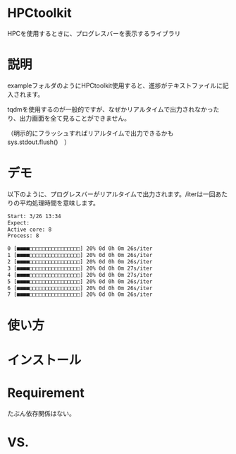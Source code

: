 # HPCtoolkit
HPCを使用するときに、プログレスバーを表示するライブラリ

# 説明
exampleフォルダのようにHPCtoolkit使用すると、進捗がテキストファイルに記入されます。

tqdmを使用するのが一般的ですが、なぜかリアルタイムで出力されなかったり、出力画面を全て見ることができません。

（明示的にフラッシュすればリアルタイムで出力できるかも　sys.stdout.flush()　）

# デモ
以下のように、プログレスバーがリアルタイムで出力されます。/iterは一回あたりの平均処理時間を意味します。

```progress_bar.txt
Start: 3/26 13:34
Expect: 
Active core: 8
Process: 8

0 [■■■■□□□□□□□□□□□□□□□□] 20% 0d 0h 0m 26s/iter
1 [■■■■□□□□□□□□□□□□□□□□] 20% 0d 0h 0m 26s/iter
2 [■■■■□□□□□□□□□□□□□□□□] 20% 0d 0h 0m 26s/iter
3 [■■■■□□□□□□□□□□□□□□□□] 20% 0d 0h 0m 27s/iter
4 [■■■■□□□□□□□□□□□□□□□□] 20% 0d 0h 0m 27s/iter
5 [■■■■□□□□□□□□□□□□□□□□] 20% 0d 0h 0m 26s/iter
6 [■■■■□□□□□□□□□□□□□□□□] 20% 0d 0h 0m 26s/iter
7 [■■■■□□□□□□□□□□□□□□□□] 20% 0d 0h 0m 26s/iter

```
# 使い方

# インストール

# Requirement
たぶん依存関係はない。

# VS.
